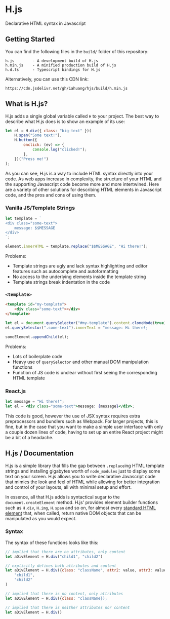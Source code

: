 # H.js

Declarative HTML syntax in Javascript

## Getting Started

You can find the following files in the `build/` folder of this repository:

```
h.js        - A development build of H.js
h.min.js    - A minified production build of H.js
h.d.ts      - Typescript bindings for H.js
```

Alternatively, you can use this CDN link:

`https://cdn.jsdelivr.net/gh/iahuang/hjs/build/h.min.js`

## What is H.js?

H.js adds a single global variable called `H` to your project. The best way to describe what H.js does is to show an example of its use:

```js
let el = H.div({ class: "big-text" })(
    H.span("Some text!"),
    H.button({
        onclick: (ev) => {
            console.log("clicked!");
        },
    })("Press me!")
);
```

As you can see, H.js is a way to include HTML syntax directly into your code. As web apps increase in complexity, the structure of your HTML and the supporting Javascript code become more and more intertwined. Here are a variety of other solutions for describing HTML elements in Javascript code, and the pros and cons of using them.

### Vanilla JS/Template Strings

```js
let template = `
<div class="some-text">
    message: $$MESSAGE
</div>
`;

element.innerHTML = template.replace("$$MESSAGE", "Hi there!");
```

Problems:

-   Template strings are ugly and lack syntax highlighting and editor features such as autocomplete and autoformatting
-   No access to the underlying elements inside the template string
-   Template strings break indentation in the code

### `<template>`

```html
<template id="my-template">
    <div class="some-text"></div>
</template>
```

```js
let el = document.querySelector("#my-template").content.cloneNode(true);
el.querySelector(".some-text").innerText = "message: Hi there!;

someElement.appendChild(el);
```

Problems:

-   Lots of boilerplate code
-   Heavy use of `querySelector` and other manual DOM manipulation functions
-   Function of JS code is unclear without first seeing the corresponding HTML template

### React.js

```jsx
let message = "Hi there!";
let el = <div class="some-text">message: {message}</div>;
```

This code is good, however the use of JSX syntax requires extra preprocessors and bundlers such as Webpack. For larger projects, this is fine, but in the case that you want to make a simple user interface with only a couple dozen lines of code, having to set up an entire React project might be a bit of a headache.

## H.js / Documentation

H.js is a simple library that fills the gap between `.replace`ing HTML template strings and installing gigabytes worth of `node_modules` just to display some text on your screen. H.js allows you to write declarative Javascript code that mimics the look and feel of HTML while allowing for better integration and control of your layouts, all with minimal setup and effort.

In essence, all that H.js adds is syntactical sugar to the `document.createElement` method. H.js' provides element builder functions such as `H.div`, `H.img`, `H.span` and so on, for almost every [standard HTML element](https://developer.mozilla.org/en-US/docs/Web/HTML/Element) that, when called, return native DOM objects that can be manipulated as you would expect. 

### Syntax

The syntax of these functions looks like this:

```js
// implied that there are no attributes, only content
let aDivElement = H.div("child1", "child2")
```

```js
// explicitly defines both attributes and content
let aDivElement = H.div({class: "className", attr2: value, attr3: value})(
    "child1",
    "child2"
)
```

```js
// implied that there is no content, only attributes
let aDivElement = H.div({class: "className});
```

```js
// implied that there is neither attributes nor content
let aDivElement = H.div()
```

